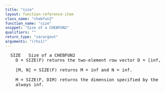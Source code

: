 ```yaml
---
title: "size"
layout: function-reference-item
class_name: "chebfun2"
function_name: "size"
snippet: "Size of a CHEBFUN2"
qualifiers: ""
return_type: "varargout"
arguments: "(rhs1)"
---
```


<pre class="help-text">  SIZE   Size of a CHEBFUN2
    D = SIZE(F) returns the two-element row vector D = [inf,inf].
 
    [M, N] = SIZE(F) returns M = inf and N = inf.
 
    M = SIZE(F, DIM) returns the dimension specified by the scalar DIM, which is
    always inf.
</pre>